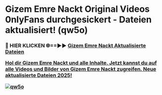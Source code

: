 # Gizem Emre Nackt Original Videos 0nlyFans durchgesickert - Dateien aktualisiert! (qw5o)

<h3>🔴 HIER KLICKEN 🌐==►► <a href="https://tinyurl.com/h6vf6nb8" rel="nofollow">Gizem Emre Nackt Aktualisierte Dateien

Hol dir Gizem Emre Nackt und alle Inhalte. Jetzt kannst du auf alle Videos und Bilder von Gizem Emre Nackt zugreifen. Neue aktualisierte Dateien 2025!

[![qw5o](https://i.imgur.com/sD4kR3V.gif)](https://tinyurl.com/h6vf6nb8)

